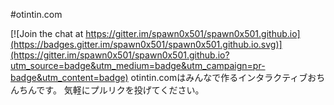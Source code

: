 #otintin.com

[![Join the chat at https://gitter.im/spawn0x501/spawn0x501.github.io](https://badges.gitter.im/spawn0x501/spawn0x501.github.io.svg)](https://gitter.im/spawn0x501/spawn0x501.github.io?utm_source=badge&utm_medium=badge&utm_campaign=pr-badge&utm_content=badge)
otintin.comはみんなで作るインタラクティブおちんちんです。
気軽にプルリクを投げてください。





